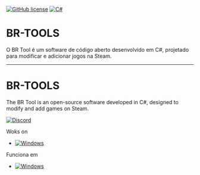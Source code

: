 [![GitHub license](https://img.shields.io/github/license/Naereen/StrapDown.js.svg)](https://github.com/CmlLib/CmlLib.Core/blob/master/LICENSE)
[![C#](https://custom-icon-badges.demolab.com/badge/C%23-%23239120.svg?logo=cshrp&logoColor=white)](#)

# BR-TOOLS  

O BR Tool é um software de código aberto desenvolvido em C#, projetado para modificar e adicionar jogos na Steam.  

---

# BR-TOOLS  

The BR Tool is an open-source software developed in C#, designed to modify and add games on Steam.


[![Discord](https://img.shields.io/discord/795952027443527690?label=discord\&logo=discord\&style=for-the-badge)](https://discord.gg/w62NZ8WVsP)

Woks on

- [![Windows](https://custom-icon-badges.demolab.com/badge/Windows-0078D6?logo=windows11&logoColor=white)](#)

Funciona em 

- [![Windows](https://custom-icon-badges.demolab.com/badge/Windows-0078D6?logo=windows11&logoColor=white)](#)
